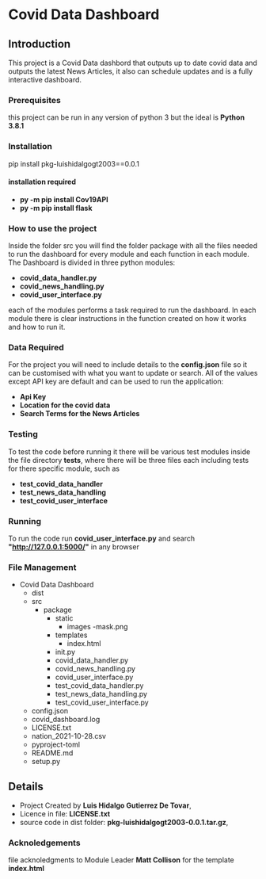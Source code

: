 # Covid Data Dashboard

## Introduction

This project is a Covid Data dashbord that outputs up to date covid data and outputs the latest News Articles, it also can schedule updates and is a fully interactive dashboard.

### Prerequisites

this project can be run in any version of python 3 but the ideal is **Python 3.8.1**

### Installation

pip install pkg-luishidalgogt2003==0.0.1

#### installation required

- **py -m pip install Cov19API**
- **py -m pip install flask**

### How to use the project

Inside the folder src you will find the folder package with all the files needed to run the dashboard for every module and each function in each module.
The Dashboard is divided in three python modules:

- **covid_data_handler.py**
- **covid_news_handling.py**
- **covid_user_interface.py**
  
each of the modules performs a task required to run the dashboard.
In each module there is clear instructions in the function created on how it works and how to run it.

### Data Required

For the project you will need to include details to the **config.json** file so it can be customised with what you want to update or search. All of the values except API key are default and can be used to run the application:

- **Api Key**
- **Location for the covid data**
- **Search Terms for the News Articles**

### Testing

To test the code before running it there will be various test modules inside the file directory **tests**, where there will be three files each including tests for there specific module, such as

- **test_covid_data_handler**
- **test_news_data_handling**
- **test_covid_user_interface**  

### Running

To run the code run **covid_user_interface.py** and search **"http://127.0.0.1:5000/"** in any browser

### File Management

- Covid Data Dashboard
  - dist
  - src
    - package
      - static
        - images
          -mask.png
      - templates
        - index.html
      - init.py
      - covid_data_handler.py
      - covid_news_handling.py
      - covid_user_interface.py
      - test_covid_data_handler.py
      - test_news_data_handling.py
      - test_covid_user_interface.py
  - config.json
  - covid_dashboard.log
  - LICENSE.txt
  - nation_2021-10-28.csv
  - pyproject-toml
  - README.md
  - setup.py

## Details

- Project Created by **Luis Hidalgo Gutierrez De Tovar**,
- Licence in file: **LICENSE.txt**
- source code in dist folder: **pkg-luishidalgogt2003-0.0.1.tar.gz**,

### Acknoledgements

file acknoledgments to Module Leader **Matt Collison** for the template **index.html**

